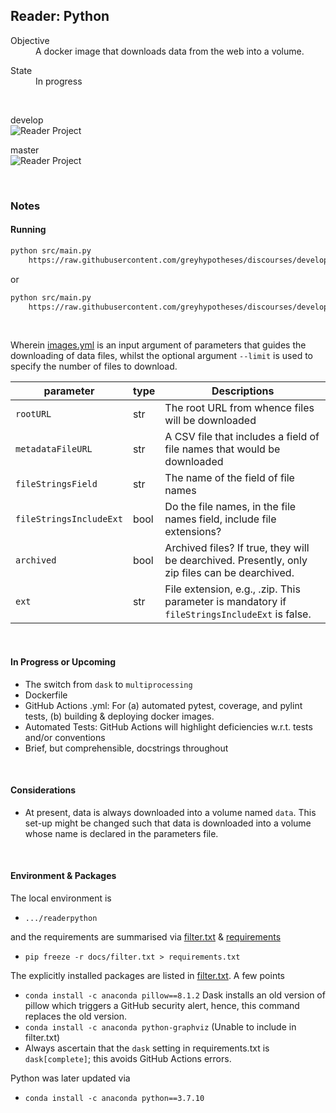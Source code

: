 ## Reader: Python

<dl>
    <dt>Objective</dt>
    <dd>A docker image that downloads data from the web into a volume.</dd>
</dl>

<dl>
    <dt>State</dt>
    <dd>In progress</dd>
</dl>

<br>

develop <br>
![Reader Project](https://github.com/greyhypotheses/readerpython/workflows/Reader%20Project/badge.svg?branch=develop)

master <br>
![Reader Project](https://github.com/greyhypotheses/readerpython/workflows/Reader%20Project/badge.svg?branch=master)

<br>

### Notes

#### Running

```bash
python src/main.py
    https://raw.githubusercontent.com/greyhypotheses/discourses/develop/reader/resources/images.yml
```

or

```bash
python src/main.py
    https://raw.githubusercontent.com/greyhypotheses/discourses/develop/reader/resources/images.yml --limit 31
```

<br>

Wherein [images.yml](https://raw.githubusercontent.com/greyhypotheses/discourses/develop/reader/resources/images.yml) is an input argument of parameters that guides the downloading of data files, whilst the optional argument `--limit` is used to specify the number of files to download.

parameter | type | Descriptions
---  | ---  | ---
`rootURL` | str | The root URL from whence files will be downloaded
`metadataFileURL` | str | A CSV file that includes a field of file names that would be downloaded
`fileStringsField` | str | The name of the field of file names
`fileStringsIncludeExt` | bool | Do the file names, in the file names field, include file extensions?
`archived` | bool | Archived files?  If true, they will be dearchived.  Presently, only zip files can be dearchived.
`ext` | str | File extension, e.g., .zip.  This parameter is mandatory if `fileStringsIncludeExt` is false.

<br>

#### In Progress or Upcoming

* The switch from `dask` to `multiprocessing`
* Dockerfile
* GitHub Actions .yml: For (a) automated pytest, coverage, and pylint tests, (b) building & deploying docker images.
* Automated Tests: GitHub Actions will highlight deficiencies w.r.t. tests and/or conventions
* Brief, but comprehensible, docstrings throughout

<br>

#### Considerations

* At present, data is always downloaded into a volume named `data`.  This set-up might be changed such that data is downloaded into a volume whose name is declared in the parameters file.


<br>

#### Environment & Packages

The local environment is

* `.../readerpython`

and the requirements are summarised via [filter.txt](./docs/filter.txt) & [requirements](requirements.txt)

* `pip freeze -r docs/filter.txt > requirements.txt`

The explicitly installed packages are listed in [filter.txt](./docs/filter.txt).  A few points

* `conda install -c anaconda pillow==8.1.2` Dask installs an old version of pillow which triggers a GitHub security alert, hence, this command replaces the old version.
* `conda install -c anaconda python-graphviz` (Unable to include in filter.txt)
* Always ascertain that the `dask` setting in requirements.txt is `dask[complete]`; this avoids GitHub Actions errors.

Python was later updated via

* `conda install -c anaconda python==3.7.10`
